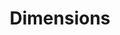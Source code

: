 ---
layout: default
bigquery: https://console.cloud.google.com/bigquery?p=covid-19-dimensions-ai&page=table&d=data&t=publications
contributors: Digital Science, https://www.digital-science.com/
cost: Free for personal, non-commercial use.
description: Dimensions contains more than 100 million publications, ranging from
  articles published in scholarly journals, books and book chapters, to preprints
  and conference proceedings. All publications are contextualized with linked data
  sets, funding, publications, patents, clinical trials, and policy documents. You
  can also view associated categories, funders, institutions, and researcher profiles.
documentation: https://docs.dimensions.ai/bigquery/index.html
last_edit: 04/13/2022, 09:23:45
location: https://www.dimensions.ai/products/free/
maintained_by: Digital Science, https://www.digital-science.com/
schema_fields:
- associated_publication_pmid
- proceedings_title
- category_hrcs_hc
- authors
- date_online
- book_title
- filing_year
- associated_publication_id
- resulting_publication_ids
- publication_date
- license
- language
- funding_cad
- concepts
- pages
- doi
- legal_status
- funder_org_state_codes
- funder_orgs
- original_assignee_countries
- publication_year
- category_bra
- patent_ids
- brief_title
- altmetrics
- funding_amount
- granted_date
- research_orgs
- repository_id
- aliases
- year
- pmid
- conditions
- categories
- assignee_orgs
- current_assignee
- types
- relationships
- application_number
- funding_gbp
- category_sdg
- phase
- funder_org_countries
- date_normal
- foa_number
- publication_ids
- research_org_countries
- associated_publication_arxiv_id
- cited_by_ids
- linkout
- source_id
- priority_date
- granted_year
- id
- established
- original_title
- associated_publication_doi
- clinical_trial_ids
- volume
- research_org_state_codes
- researcher_ids
- links
- category_uoa
- research_org_state_names
- category_icrp_ct
- journal
- original_abstract
- funding_chf
- funding_eur
- expiration_date
- funding_aud
- editors
- research_org_city_names
- funding_nzd
- family_id
- publisher
- interventions
- current_assignee_countries
- family_count
- open_access_categories_v2
- funding_details
- eisbn
- type
- organisation_details
- ipcr
- resulting_publication_doi
- start_date
- end_year
- date
- funder_org_acronyms
- parent_id
- conference
- acronyms
- embargo_date
- address
- start_year
- expiration_year
- funder_countries
- current_assignee_orgs
- book_series_title
- funding_usd
- gender
- email_address
- reference_ids
- registry
- category_rcdc
- date_imported_gbq
- date_print
- arxiv_id
- grant_number
- priority_year
- jurisdiction
- category_icrp_cso
- legal_events
- funding_jpy
- citation_string
- title
- category_hra
- labels
- inventor_names
- associated_grant_ids
- assignee_countries
- journal_lists
- filing_date
- research_org_cities
- pmcid
- acknowledgements
- funding_currency
- external_ids
- repository_name
- description
- acronym
- funder_org_cities
- open_access_categories
- isbn
- citations
- category_for
- supporting_grant_ids
- original_assignee
- active_years
- abstract
- name
- research_org_country_names
- citations_count
- end_date
- funder_org
- investigators
- metrics
- kind
- status
- wikipedia_url
- family_members_ids
- original_assignee_orgs
- funding_cny
- category_hrcs_rac
- date_modified
- created_date
- cpc
- date_inserted
- mesh_terms
- filing_status
- subtitles
- mesh_headings
- repository_url
- issue
shortname: dimensions
tags:
- scholarly literature
- patents
- funding
- clinical trials
- academic profiles
terms_of_use: 'Use of both the Dimensions COVID-19 dataset and full Dimensions dataset
  are subject to the Dimensions Terms of use: https://www.dimensions.ai/policies-terms-legal '
title: Dimensions
uuid: dcff88bd-fe6b-4fdb-8159-809bf9d7bc1c
---